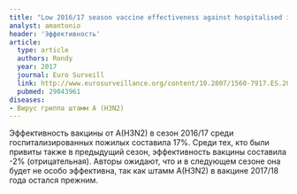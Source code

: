```yaml
---
title: "Low 2016/17 season vaccine effectiveness against hospitalised influenza A(H3N2) among elderly: awareness warranted for 2017/18 season"
analyst: amantonio
header: 'Эффективность'
article:
  type: article
  authors: Rondy
  year: 2017
  journal: Euro Surveill
  link: http://www.eurosurveillance.org/content/10.2807/1560-7917.ES.2017.22.41.17-00645
  pubmed: 29043961
diseases:
- Вирус гриппа штамм A (H3N2)
---
```


Эффективность вакцины от A(H3N2) в сезон 2016/17 среди госпитализированных пожилых составила 17%. Среди тех, кто были привиты также в предыдущий сезон, эффективность вакцины составила -2% (отрицательная).
Авторы ожидают, что и в следующем сезоне она будет не особо эффективна, так как штамм A(H3N2) в вакцине 2017/18 года остался прежним.
